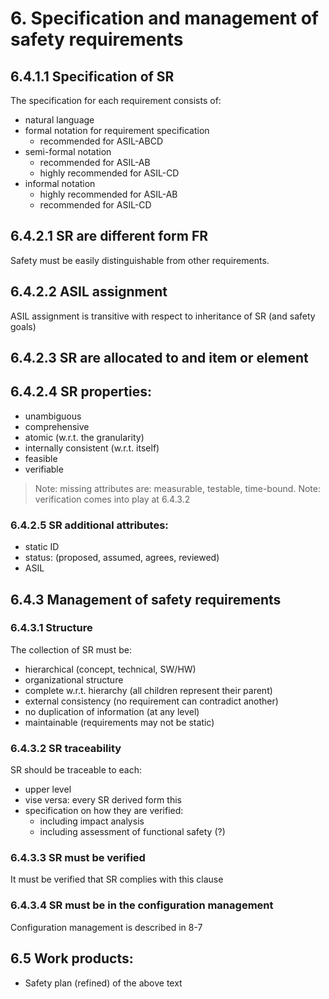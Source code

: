 # 6. Specification and management of safety requirements

## 6.4.1.1 Specification of SR
The specification for each requirement consists of:
- natural language
- formal notation for requirement specification
  - recommended for ASIL-ABCD
- semi-formal notation
  - recommended for ASIL-AB
  - highly recommended for ASIL-CD
- informal notation
  - highly recommended for ASIL-AB
  - recommended for ASIL-CD

## 6.4.2.1 SR are different form FR
Safety must be easily distinguishable from other requirements.

## 6.4.2.2 ASIL assignment
ASIL assignment is transitive with respect to inheritance of SR (and safety goals)

## 6.4.2.3 SR are allocated to and item or element

## 6.4.2.4 SR properties:
- unambiguous
- comprehensive
- atomic (w.r.t. the granularity)
- internally consistent (w.r.t. itself)
- feasible
- verifiable

> Note: missing attributes are: measurable, testable, time-bound.
> Note: verification comes into play at 6.4.3.2

### 6.4.2.5 SR additional attributes:
- static ID
- status: (proposed, assumed, agrees, reviewed)
- ASIL

## 6.4.3 Management of safety requirements
### 6.4.3.1 Structure
The collection of SR must be:
- hierarchical (concept, technical, SW/HW)
- organizational structure
- complete w.r.t. hierarchy (all children represent their parent)
- external consistency (no requirement can contradict another)
- no duplication of information (at any level)
- maintainable (requirements may not be static)

### 6.4.3.2 SR traceability
SR should be traceable to each:
- upper level
- vise versa: every SR derived form this
- specification on how they are verified:
  - including impact analysis
  - including assessment of functional safety (?)

### 6.4.3.3 SR must be verified
It must be verified that SR complies with this clause

### 6.4.3.4 SR must be in the configuration management
Configuration management is described in 8-7

## 6.5 Work products:
- Safety plan (refined) of the above text
